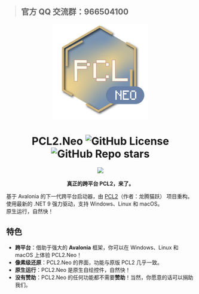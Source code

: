 > ## 官方 QQ 交流群：966504100

<div align=center>

<img alt="Logo" src="/Assets/Icon.png" width="256" height="256">

# PCL2.Neo ![GitHub License](https://img.shields.io/github/license/PCL-Community/PCL2.Neo) ![GitHub Repo stars](https://img.shields.io/github/stars/PCL-Community/PCL2.Neo)

[![](https://hits.zkitefly.eu.org/?tag=https://github.com/PCL-Community/PCL2.Neo)](https://hits.zkitefly.eu.org/?tag=https://github.com/PCL-Community/PCL2.Neo&web=true)

**真正的跨平台 PCL2，来了。**

</div>

基于 Avalonia 的下一代跨平台启动器，由 [PCL2](https://github.com/Hex-Dragon/PCL2)（作者：龙腾猫跃） 项目重构。\
使用最新的 .NET 9 强力驱动，支持 Windows、Linux 和 macOS。\
原生运行，自然快！

## 特色
- **跨平台**：借助于强大的 **Avalonia** 框架，你可以在 Windows、Linux 和 macOS 上体验 PCL2.Neo！
- **像素级还原**：PCL2.Neo 的界面，功能与原版 PCL2 几乎一致。
- **原生运行**：PCL2.Neo 是原生自绘控件，自然快！
- **没有赞助**：PCL2.Neo 的任何功能都不需要**赞助**！当然，你愿意的话可以捐助我们。
